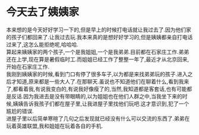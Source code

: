 # 今天去了姨姨家

本来想的是今天好好学习一下的,但是早上的时候打电话就让我过去了.因为他们家的孩子们都回来了.让我过去玩.我本来真的是想好好学习的,但是姨姨都亲自打电话过来了,这怎么能拒绝呢,哈哈哈.  
算起来姨姨家的两个孩子,一个是我姐姐,一个是我弟弟.目前都在石家庄工作.弟弟还在上学,现在算是暑假临时工.而姐姐已经工作了整整一年了,最近才从北京回来,开始在石家庄工作.  
我刚到姨姨家的时候,看到门口有停了很多车子,以为都是来找弟弟玩的孩子.进入之后才知道,原来都是一些大人了.在那聊天.虽说也不知道他们在聊着什么,看到我来了,都看着我,有说我变白的,有说我好像瘦了的,当然,我知道都是客套话,也有可能都是反话.因为我进去是没有带眼睛的,以为姐姐也在他们人群之中,当我坐下来的时候,姨姨告诉我孩子们都在屋子里,让我进屋子里找他们玩吧.这才意识到,犯了一个尴尬的错误.  
进屋子里以后简单寒暄了几句之后发现就已经没有什么可以交流的东西了.弟弟在玩着英雄联盟,我和姐姐在玩着各自的手机.
